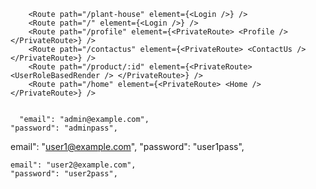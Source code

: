         <Route path="/plant-house" element={<Login />} />
        <Route path="/" element={<Login />} />
        <Route path="/profile" element={<PrivateRoute> <Profile /> </PrivateRoute>} />
        <Route path="/contactus" element={<PrivateRoute> <ContactUs /> </PrivateRoute>} />
        <Route path="/product/:id" element={<PrivateRoute> <UserRoleBasedRender /> </PrivateRoute>} />
        <Route path="/home" element={<PrivateRoute> <Home /> </PrivateRoute>} />


      "email": "admin@example.com",
    "password": "adminpass",


   email": "user1@example.com",
    "password": "user1pass",


    email": "user2@example.com",
    "password": "user2pass",



